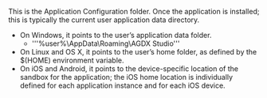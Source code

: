 This is the Application Configuration folder.
Once the application is installed; this is typically the current user application data directory.
* On Windows, it points to the user’s application data folder. 
  * '''%user%\AppData\Roaming\AGDX Studio'''
* On Linux and OS X, it points to the user’s home folder, as defined by the $(HOME) environment variable. 
* On iOS and Android, it points to the device-specific location of the sandbox for the application; the iOS home location is individually defined for each application instance and for each iOS device. 
